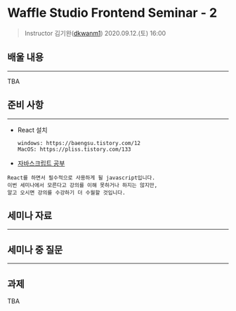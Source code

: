 Waffle Studio Frontend Seminar - 2
================================

> Instructor 김기완([dkwanm1](https://github.com/dkwanm1))
> 2020.09.12.(토) 16:00

## 배울 내용
------------------
TBA
## 준비 사항
------------------
- React 설치
  ```
  windows: https://baengsu.tistory.com/12
  MacOS: https://pliss.tistory.com/133
  ```
 - [자바스크립트 공부](https://learnjs.vlpt.us/)
  ```
  React를 하면서 필수적으로 사용하게 될 javascript입니다.
  이번 세미나에서 모른다고 강의를 이해 못하거나 하지는 않지만, 
  알고 오시면 강의를 수강하기 더 수월할 것입니다.
  ```
  

    

## 세미나 자료
------------------


## 세미나 중 질문
------------------

## 과제
TBA

